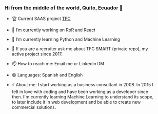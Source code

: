 ### Hi from the middle of the world, Quito, Ecuador 👋

- 🏆 Current SAAS project [TFC](https://www.youtube.com/watch?v=JrTDvNZdl38&list=PL6WdnC0J7JJRihH41NlAMiQF-3lWxPIFr)
- 🔭 I’m currently working on RoR and React
- 🌱 I’m currently learning Python and Machine Learning
- 💬 If you are a recruiter ask me about TFC SMART (private repo), my active project since 2017. 
- 📫 How to reach me: Email me or Linkedin DM
- 😄 Languages: Spanish and English

- ⚡ About me: I start working as a business consultant in 2008. In 2015 I felt in love with coding and have been working as a developer since then. I'm currently learning Machine Learning to understand its scope, to later include it in web development and be able to create new commercial solutions.

